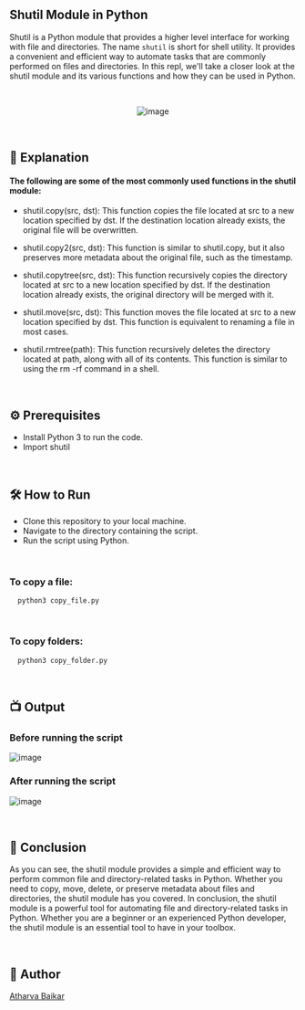 
## Shutil Module in Python

Shutil is a Python module that provides a higher level interface for working with file and directories. 
The name `shutil` is short for shell utility. 
It provides a convenient and efficient way to automate tasks that are commonly performed on files and directories. 
In this repl, we'll take a closer look at the shutil module and its various functions and how they can be used in Python.

<br>

<p align="center">
  <img src="https://github.com/user-attachments/assets/578831f1-cdee-48de-9a70-d384c8091884" alt="image">
</p>

<br>

## 🌟 Explanation

#### The following are some of the most commonly used functions in the shutil module:

- shutil.copy(src, dst): This function copies the file located at src to a new location specified by dst. If the destination location already exists, the original file will be overwritten.

- shutil.copy2(src, dst): This function is similar to shutil.copy, but it also preserves more metadata about the original file, such as the timestamp.

- shutil.copytree(src, dst): This function recursively copies the directory located at src to a new location specified by dst. If the destination location already exists, the original directory will be merged with it.

- shutil.move(src, dst): This function moves the file located at src to a new location specified by dst. This function is equivalent to renaming a file in most cases.

- shutil.rmtree(path): This function recursively deletes the directory located at path, along with all of its contents. This function is similar to using the rm -rf command in a shell.

<br>

## ⚙️ Prerequisites

- Install Python 3 to run the code.
- Import shutil

<br>

## 🛠️ How to Run

- Clone this repository to your local machine.
- Navigate to the directory containing the script.
- Run the script using Python.

<br>

### To copy a file:

```python3
  python3 copy_file.py
```

<br>

### To copy folders:

```python3
  python3 copy_folder.py
```

<br>

## 📺 Output

### Before running the script

![image](https://github.com/user-attachments/assets/521c4b67-9a59-49eb-a787-0ef521b80d31)

### After running the script

![image](https://github.com/user-attachments/assets/8cf6ace9-9af6-4a49-b990-51b3fa5c3f90)

<br>

## 📜 Conclusion

As you can see, the shutil module provides a simple and efficient way to perform common file and directory-related tasks in Python. 
Whether you need to copy, move, delete, or preserve metadata about files and directories, the shutil module has you covered.
In conclusion, the shutil module is a powerful tool for automating file and directory-related tasks in Python.
Whether you are a beginner or an experienced Python developer, the shutil module is an essential tool to have in your toolbox.

<br>

## 🤖 Author
[Atharva Baikar](https://github.com/DarkGuardian641)